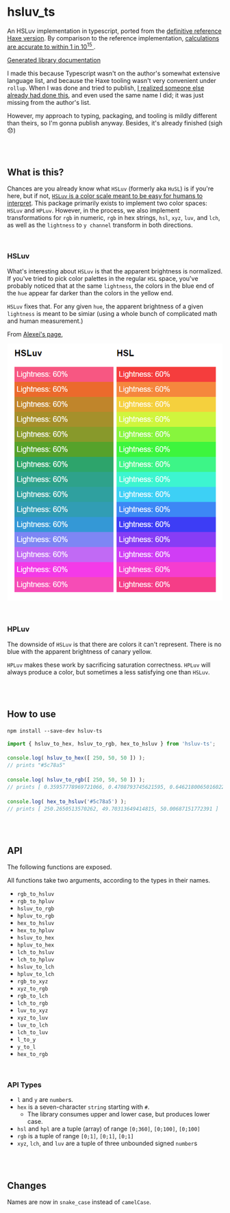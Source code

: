 # hsluv_ts
An HSLuv implementation in typescript, ported from the [definitive reference
Haxe version](https://github.com/hsluv/hsluv).  By comparison to the reference
implementation, [calculations are accurate to within 1 in 10<sup>15</sup>
](https://github.com/StoneCypher/hsluv-ts/blob/master/src/ts/hsluv.test.ts#L25).

[Generated library documentation](https://stonecypher.github.io/hsluv-ts/docs/)

I made this because Typescript wasn't on the author's somewhat extensive
language list, and because the Haxe tooling wasn't very convenient under
`rollup`.  When I was done and tried to publish, [I realized someone else
already had done this](https://www.npmjs.com/package/hsluv-ts), and even used
the same name I did; it was just missing from the author's list.

However, my approach to typing, packaging, and tooling is mildly different than
theirs, so I'm gonna publish anyway.  Besides, it's already finished (sigh 😞)





<br/><br/>

## What is this?

Chances are you already know what `HSLuv` (formerly aka `HuSL`) is if you're
here, but if not, [`HSLuv` is a color scale meant to be easy for humans to
interpret](https://www.hsluv.org/).  This package primarily exists to implement
two color spaces: `HSLuv` and `HPLuv`.  However, in the process, we also
implement transformations for `rgb` in numeric, `rgb` in hex strings, `hsl`,
`xyz`, `luv`, and `lch`, as well as the `lightness` to `y channel` transform in
both directions.



<br/>

### HSLuv

What's interesting about `HSLuv` is that the apparent brightness is normalized.
If you've tried to pick color palettes in the regular `HSL` space, you've
probably noticed that at the same `lightness`, the colors in the blue end of the
`hue` appear far darker than the colors in the yellow end.

`HSLuv` fixes that.  For any given `hue`, the apparent brightness of a given
`lightness` is meant to be simiar (using a whole bunch of complicated math and
human measurement.)

From [Alexei's page](https://hsluv.org/comparison/),

![](comparison_image.png)





<br/>

### HPLuv

The downside of `HSLuv` is that there are colors it can't represent.  There is
no blue with the apparent brightness of canary yellow.

`HPLuv` makes these work by sacrificing saturation correctness.  `HPLuv` will
always produce a color, but sometimes a less satisfying one than `HSLuv`.





<br/><br/>

## How to use

```
npm install --save-dev hsluv-ts
```

```typescript
import { hsluv_to_hex, hsluv_to_rgb, hex_to_hsluv } from 'hsluv-ts';

console.log( hsluv_to_hex([ 250, 50, 50 ]) );
// prints "#5c78a5"

console.log( hsluv_to_rgb([ 250, 50, 50 ]) );
// prints [ 0.35957778969721066, 0.4708793745621595, 0.6462180065016022 ]

console.log( hex_to_hsluv('#5c78a5') );
// prints [ 250.2650513570262, 49.70313649414815, 50.00687151772391 ]
```





<br/><br/>

## API

The following functions are exposed.

All functions take two arguments, according to the types in their names.

* `rgb_to_hsluv`
* `rgb_to_hpluv`
* `hsluv_to_rgb`
* `hpluv_to_rgb`
* `hex_to_hsluv`
* `hex_to_hpluv`
* `hsluv_to_hex`
* `hpluv_to_hex`
* `lch_to_hsluv`
* `lch_to_hpluv`
* `hsluv_to_lch`
* `hpluv_to_lch`
* `rgb_to_xyz`
* `xyz_to_rgb`
* `rgb_to_lch`
* `lch_to_rgb`
* `luv_to_xyz`
* `xyz_to_luv`
* `luv_to_lch`
* `lch_to_luv`
* `l_to_y`
* `y_to_l`
* `hex_to_rgb`



<br/>

### API Types

* `l` and `y` are `number`s.
* `hex` is a seven-character `string` starting with `#`.
    * The library consumes upper and lower case, but produces lower case.
* `hsl` and `hpl` are a tuple (array) of range `[0;360]`, `[0;100]`, `[0;100]`
* `rgb` is a tuple of range `[0;1]`, `[0;1]`, `[0;1]`
* `xyz`, `lch`, and `luv` are a tuple of three unbounded signed `number`s





<br/><br/>

## Changes

Names are now in `snake_case` instead of `camelCase`.
